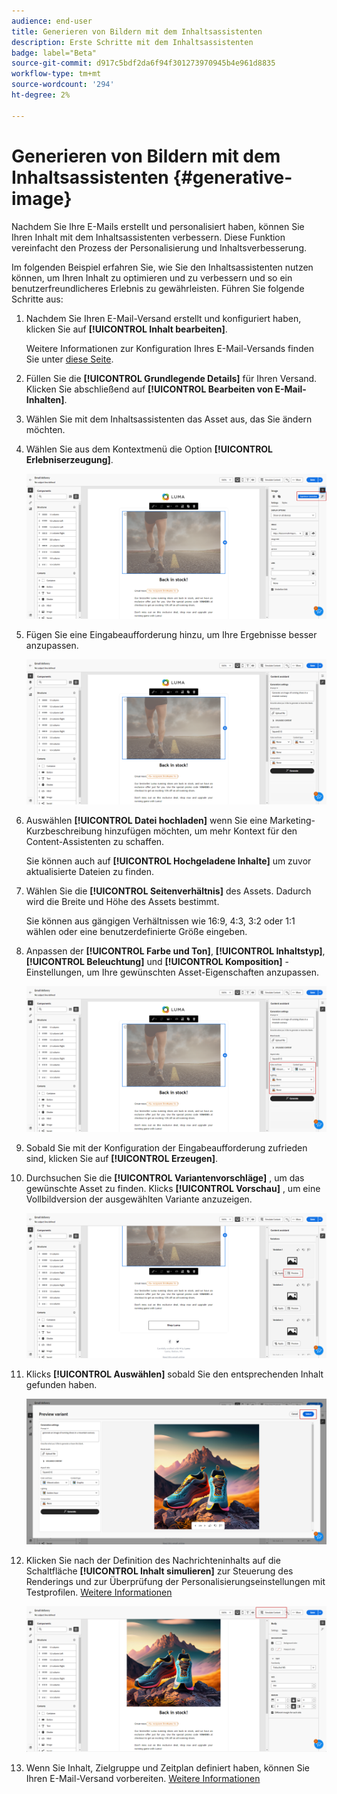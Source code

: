 ```yaml
---
audience: end-user
title: Generieren von Bildern mit dem Inhaltsassistenten
description: Erste Schritte mit dem Inhaltsassistenten
badge: label="Beta"
source-git-commit: d917c5bdf2da6f94f301273970945b4e961d8835
workflow-type: tm+mt
source-wordcount: '294'
ht-degree: 2%

---
```



# Generieren von Bildern mit dem Inhaltsassistenten {#generative-image}

Nachdem Sie Ihre E-Mails erstellt und personalisiert haben, können Sie Ihren Inhalt mit dem Inhaltsassistenten verbessern. Diese Funktion vereinfacht den Prozess der Personalisierung und Inhaltsverbesserung.

Im folgenden Beispiel erfahren Sie, wie Sie den Inhaltsassistenten nutzen können, um Ihren Inhalt zu optimieren und zu verbessern und so ein benutzerfreundlicheres Erlebnis zu gewährleisten. Führen Sie folgende Schritte aus:

1. Nachdem Sie Ihren E-Mail-Versand erstellt und konfiguriert haben, klicken Sie auf **[!UICONTROL Inhalt bearbeiten]**.

   Weitere Informationen zur Konfiguration Ihres E-Mail-Versands finden Sie unter [diese Seite](../content/create-email-content.md).

1. Füllen Sie die **[!UICONTROL Grundlegende Details]** für Ihren Versand. Klicken Sie abschließend auf **[!UICONTROL Bearbeiten von E-Mail-Inhalten]**.

1. Wählen Sie mit dem Inhaltsassistenten das Asset aus, das Sie ändern möchten.

1. Wählen Sie aus dem Kontextmenü die Option **[!UICONTROL Erlebniserzeugung]**.

   ![](assets/image-genai-1.png)

1. Fügen Sie eine Eingabeaufforderung hinzu, um Ihre Ergebnisse besser anzupassen.

   ![](assets/image-genai-2.png)

1. Auswählen **[!UICONTROL Datei hochladen]** wenn Sie eine Marketing-Kurzbeschreibung hinzufügen möchten, um mehr Kontext für den Content-Assistenten zu schaffen.

   Sie können auch auf **[!UICONTROL Hochgeladene Inhalte]** um zuvor aktualisierte Dateien zu finden.

1. Wählen Sie die **[!UICONTROL Seitenverhältnis]** des Assets. Dadurch wird die Breite und Höhe des Assets bestimmt.

   Sie können aus gängigen Verhältnissen wie 16:9, 4:3, 3:2 oder 1:1 wählen oder eine benutzerdefinierte Größe eingeben.

1. Anpassen der **[!UICONTROL Farbe und Ton]**, **[!UICONTROL Inhaltstyp]**, **[!UICONTROL Beleuchtung]** und **[!UICONTROL Komposition]** -Einstellungen, um Ihre gewünschten Asset-Eigenschaften anzupassen.

   ![](assets/image-genai-3.png)

1. Sobald Sie mit der Konfiguration der Eingabeaufforderung zufrieden sind, klicken Sie auf **[!UICONTROL Erzeugen]**.

1. Durchsuchen Sie die **[!UICONTROL Variantenvorschläge]** , um das gewünschte Asset zu finden. Klicks **[!UICONTROL Vorschau]** , um eine Vollbildversion der ausgewählten Variante anzuzeigen.

   ![](assets/image-genai-5.png)

1. Klicks **[!UICONTROL Auswählen]** sobald Sie den entsprechenden Inhalt gefunden haben.

   ![](assets/image-genai-6.png)

1. Klicken Sie nach der Definition des Nachrichteninhalts auf die Schaltfläche **[!UICONTROL Inhalt simulieren]** zur Steuerung des Renderings und zur Überprüfung der Personalisierungseinstellungen mit Testprofilen.  [Weitere Informationen](../preview-test/preview-content.md)

   ![](assets/image-genai-7.png)

1. Wenn Sie Inhalt, Zielgruppe und Zeitplan definiert haben, können Sie Ihren E-Mail-Versand vorbereiten. [Weitere Informationen](../monitor/prepare-send.md)